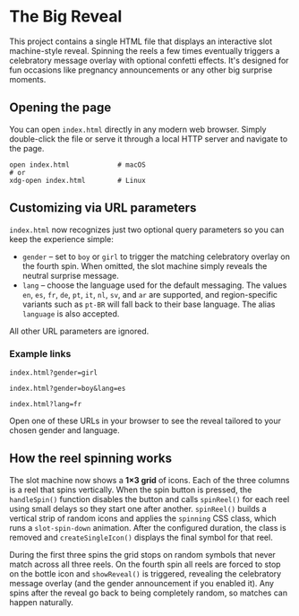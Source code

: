 # The Big Reveal

This project contains a single HTML file that displays an interactive slot machine-style reveal. Spinning the reels a few times eventually triggers a celebratory message overlay with optional confetti effects. It's designed for fun occasions like pregnancy announcements or any other big surprise moments.

## Opening the page

You can open `index.html` directly in any modern web browser. Simply double-click the file or serve it through a local HTTP server and navigate to the page.

```
open index.html            # macOS
# or
xdg-open index.html        # Linux
```

## Customizing via URL parameters

`index.html` now recognizes just two optional query parameters so you can keep the experience simple:

- `gender` – set to `boy` or `girl` to trigger the matching celebratory overlay on the fourth spin. When omitted, the slot machine simply reveals the neutral surprise message.
- `lang` – choose the language used for the default messaging. The values `en`, `es`, `fr`, `de`, `pt`, `it`, `nl`, `sv`, and `ar` are supported, and region-specific variants such as `pt-BR` will fall back to their base language. The alias `language` is also accepted.

All other URL parameters are ignored.

### Example links

```
index.html?gender=girl
```

```
index.html?gender=boy&lang=es
```

```
index.html?lang=fr
```

Open one of these URLs in your browser to see the reveal tailored to your chosen gender and language.

## How the reel spinning works

The slot machine now shows a **1×3 grid** of icons. Each of the three columns is
a reel that spins vertically. When the spin button is pressed, the
`handleSpin()` function disables the button and calls `spinReel()` for each reel
using small delays so they start one after another. `spinReel()` builds a
vertical strip of random icons and applies the `spinning` CSS class, which runs
a `slot-spin-down` animation. After the configured duration, the class is
removed and `createSingleIcon()` displays the final symbol for that reel.

During the first three spins the grid stops on random symbols that never match
across all three reels. On the fourth spin all reels are forced to stop on the
bottle icon and `showReveal()` is triggered, revealing the celebratory message
overlay (and the gender announcement if you enabled it). Any spins after the
reveal go back to being completely random, so matches can happen naturally.

